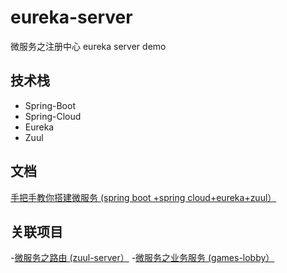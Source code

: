 # eureka-server

微服务之注册中心
eureka server demo

## 技术栈
- Spring-Boot
- Spring-Cloud
- Eureka
- Zuul

## 文档
[手把手教你搭建微服务 (spring boot +spring cloud+eureka+zuul）](https://www.zhihu.com/people/liuguozhu/activities)

## 关联项目
-[微服务之路由 (zuul-server）](https://www.zhihu.com/people/liuguozhu/activities)
-[微服务之业务服务 (games-lobby）](https://www.zhihu.com/people/liuguozhu/activities)
